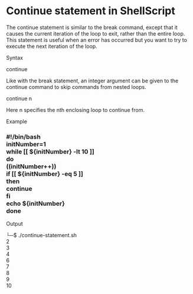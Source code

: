 <h1>Continue statement in ShellScript
</h1>

<p>


The continue statement is similar to the break command, except that it causes the current iteration of the loop to exit, rather than the entire loop.<br> This statement is useful when an error has occurred but you want to try to execute the next iteration of the loop.<br>

Syntax<br>

continue<br>

Like with the break statement, an integer argument can be given to the continue command to skip commands from nested loops.<br>

continue n<br>

Here n specifies the nth enclosing loop to continue from.<br>

Example<br>
<h3>
#!/bin/bash<br>
initNumber=1<br>
while [[ ${initNumber} -lt 10 ]]<br>
do<br>
    ((initNumber++))<br>
    if [[ ${initNumber} -eq 5 ]]<br>
    then<br>
        continue<br>
    fi<br>
    echo ${initNumber}<br>
done</h3>

Output<br>

└─$ ./continue-statement.sh<br>
2<br>
3<br>
4<br>
6<br>
7<br>
8<br>
9<br>
10<br>
</p>